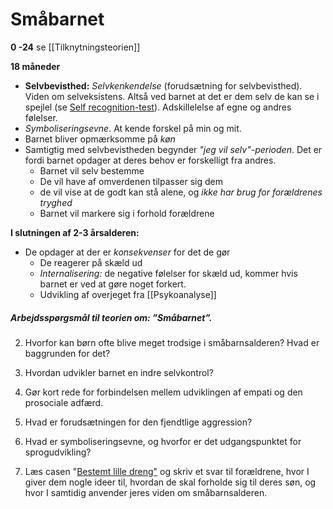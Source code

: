 # Småbarnet

**0 -24**
se [[Tilknytningsteorien]]

**18 måneder**
- **Selvbevisthed:** *Selvkenkendelse* (forudsætning for selvbevisthed). Viden om selveksistens. Altså ved barnet at det er dem selv de kan se i spejlel (se [Self recognition-test](https://www.youtube.com/watch?v=M2I0kwSua44)). Adskillelelse af egne og andres følelser. 
- *Symboliseringsevne*. At kende forskel på min og mit.
- Barnet bliver opmærksomme på *køn*
- Samtigtig med selvbevistheden begynder *"jeg vil selv"-perioden*. Det er fordi barnet opdager at deres behov er forskelligt fra andres.
	- Barnet vil selv bestemme
	- De vil have af omverdenen tilpasser sig dem
	- de vil vise at de godt kan stå alene, og *ikke har brug for forældrenes tryghed*
	- Barnet vil markere sig i forhold forældrene


**I slutningen af 2-3 årsalderen:**
- De opdager at der er *konsekvenser* for det de gør
	- De reagerer på skæld ud
	- *Internalisering:* de negative følelser for skæld ud, kommer hvis barnet er ved at gøre noget forkert.
	- Udvikling af overjeget fra [[Psykoanalyse]]







##### Arbejdsspørgsmål til teorien om: ”Småbarnet”.





2. Hvorfor kan børn ofte blive meget trodsige i småbarnsalderen? Hvad er baggrunden for det?



3. Hvordan udvikler barnet en indre selvkontrol?




4. Gør kort rede for forbindelsen mellem udviklingen af empati og den prosociale adfærd. 



5. Hvad er forudsætningen for den fjendtlige aggression?

6. Hvad er symboliseringsevne, og hvorfor er det udgangspunktet for sprogudvikling?

7. Læs casen "[Bestemt lille dreng"](https://psykveje.systime.dk/index.php?id=5094#c11145) og skriv et svar til forældrene, hvor I giver dem nogle ideer til, hvordan de skal forholde sig til deres søn, og hvor I samtidig anvender jeres viden om småbarnsalderen.